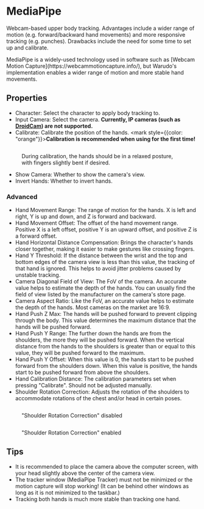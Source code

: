 # MediaPipe

Webcam-based upper body tracking. Advantages include a wider range of motion (e.g. forward/backward hand movements) and more responsive tracking (e.g. punches). Drawbacks include the need for some time to set up and calibrate.

<div className="hint hint-success">
MediaPipe is a widely-used technology used in software such as [Webcam Motion Capture](https://webcammotioncapture.info/), but Warudo's implementation enables a wider range of motion and more stable hand movements.
</div>

## Properties

* Character: Select the character to apply body tracking to.
* Input Camera: Select the camera. **Currently, IP cameras (such as** [**DroidCam**](https://play.google.com/store/apps/details?id=com.dev47apps.droidcam\&hl=en\_US\&gl=US\&pli=1)**) are not supported.**
* Calibrate: Calibrate the position of the hands. <mark style={{color: "orange"}}>**Calibration is recommended when using for the first time!**</mark>

<figure><img src="/images/image(51).png" alt="" /><figcaption><p>During calibration, the hands should be in a relaxed posture, with fingers slightly bent if desired.</p></figcaption></figure>

* Show Camera: Whether to show the camera's view.
* Invert Hands: Whether to invert hands.

### Advanced

* Hand Movement Range: The range of motion for the hands. X is left and right, Y is up and down, and Z is forward and backward.
* Hand Movement Offset: The offset of the hand movement range. Positive X is a left offset, positive Y is an upward offset, and positive Z is a forward offset.
* Hand Horizontal Distance Compensation: Brings the character's hands closer together, making it easier to make gestures like crossing fingers.
* Hand Y Threshold: If the distance between the wrist and the top and bottom edges of the camera view is less than this value, the tracking of that hand is ignored. This helps to avoid jitter problems caused by unstable tracking.
* Camera Diagonal Field of View: The FoV of the camera. An accurate value helps to estimate the depth of the hands. You can usually find the field of view listed by the manufacturer on the camera's store page.
* Camera Aspect Ratio: Like the FoV, an accurate value helps to estimate the depth of the hands. Most cameras on the market are 16:9.
* Hand Push Z Max: The hands will be pushed forward to prevent clipping through the body. This value determines the maximum distance that the hands will be pushed forward.
* Hand Push Y Range: The further down the hands are from the shoulders, the more they will be pushed forward. When the vertical distance from the hands to the shoulders is greater than or equal to this value, they will be pushed forward to the maximum.
* Hand Push Y Offset: When this value is 0, the hands start to be pushed forward from the shoulders down. When this value is positive, the hands start to be pushed forward from above the shoulders.
* Hand Calibration Distance: The calibration parameters set when pressing "Calibrate". Should not be adjusted manually.&#x20;
* Shoulder Rotation Correction: Adjusts the rotation of the shoulders to accommodate rotations of the chest and/or head in certain poses.

<div>

<figure><img src="/images/image(3)(1)(2).png" alt="" /><figcaption><p>"Shoulder Rotation Correction" disabled</p></figcaption></figure>

 

<figure><img src="/images/image(20)(2)(1).png" alt="" /><figcaption><p>"Shoulder Rotation Correction" enabled</p></figcaption></figure>

</div>

## **Tips**

* It is recommended to place the camera above the computer screen, with your head slightly above the center of the camera view.
* The tracker window (MediaPipe Tracker) must not be minimized or the motion capture will stop working! (It can be behind other windows as long as it is not minimized to the taskbar.)&#x20;
* Tracking both hands is much more stable than tracking one hand.
